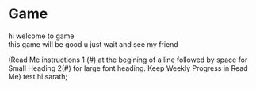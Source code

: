 # Game
hi welcome to game\
this game will be good u just wait and see my friend


(Read Me instructions 1 (#) at the begining of a line followed by space for Small Heading 2(#) for large font heading. Keep Weekly Progress in Read Me)
test hi sarath;
